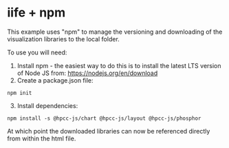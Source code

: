 # iife + npm
This example uses "npm" to manage the versioning and downloading of the visualization libraries to the local folder.

To use you will need:
1. Install npm - the easiest way to do this is to install the latest LTS version of Node JS from: https://nodejs.org/en/download
2. Create a package.json file:
```
npm init
```
3. Install dependencies:
```
npm install -s @hpcc-js/chart @hpcc-js/layout @hpcc-js/phosphor
```

At which point the downloaded libraries can now be referenced directly from within the html file.
